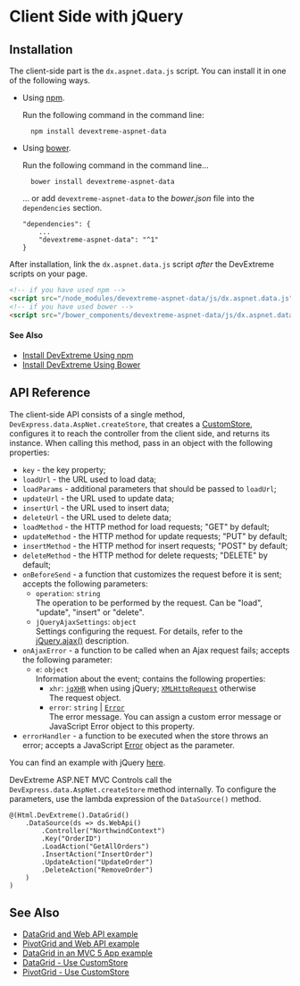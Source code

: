 # Client Side with jQuery

## Installation

The client-side part is the `dx.aspnet.data.js` script. You can install it in one of the following ways.

* Using [npm](https://www.npmjs.com/package/devextreme-aspnet-data). 

    Run the following command in the command line:

        npm install devextreme-aspnet-data

* Using [bower](https://libraries.io/bower/devextreme-aspnet-data).     

    Run the following command in the command line...

        bower install devextreme-aspnet-data

    ... or add `devextreme-aspnet-data` to the *bower.json* file into the `dependencies` section.

    ```
    "dependencies": {
        ...
        "devextreme-aspnet-data": "^1"
    }
    ```

After installation, link the `dx.aspnet.data.js` script *after* the DevExtreme scripts on your page.

```HTML
<!-- if you have used npm -->
<script src="/node_modules/devextreme-aspnet-data/js/dx.aspnet.data.js"></script>
<!-- if you have used bower -->
<script src="/bower_components/devextreme-aspnet-data/js/dx.aspnet.data.js"></script>
```

#### See Also
- [Install DevExtreme Using npm](https://js.devexpress.com/Documentation/Guide/Getting_Started/Installation/npm_Package/)
- [Install DevExtreme Using Bower](https://js.devexpress.com/Documentation/Guide/Getting_Started/Installation/Bower_Package/)

## API Reference

The client-side API consists of a single method, `DevExpress.data.AspNet.createStore`, that creates a [CustomStore](https://js.devexpress.com/Documentation/ApiReference/Data_Layer/CustomStore/), configures it to reach the controller from the client side, and returns its instance. When calling this method, pass in an object with the following properties:

- `key` - the key property;       
- `loadUrl` - the URL used to load data;      
- `loadParams` - additional parameters that should be passed to `loadUrl`;       
- `updateUrl` - the URL used to update data;       
- `insertUrl` - the URL used to insert data;        
- `deleteUrl` - the URL used to delete data;     
- `loadMethod` - the HTTP method for load requests; "GET" by default;
- `updateMethod` - the HTTP method for update requests; "PUT" by default;
- `insertMethod` - the HTTP method for insert requests; "POST" by default;
- `deleteMethod` - the HTTP method for delete requests; "DELETE" by default;
- `onBeforeSend` - a function that customizes the request before it is sent; accepts the following parameters:
    - `operation`: `string`       
    The operation to be performed by the request. Can be "load", "update", "insert" or "delete".
    - `jQueryAjaxSettings`: `object`      
    Settings configuring the request. For details, refer to the [jQuery.ajax()](http://api.jquery.com/jquery.ajax/) description.
- `onAjaxError` - a function to be called when an Ajax request fails; accepts the following parameter:
    - `e`: `object`   
    Information about the event; contains the following properties:
        - `xhr`: [`jqXHR`](http://api.jquery.com/jQuery.ajax/#jqXHR) when using jQuery;  [`XMLHttpRequest`](https://developer.mozilla.org/en-US/docs/Web/API/XMLHttpRequest) otherwise    
        The request object.
        - `error`: `string` | [`Error`](https://developer.mozilla.org/en-US/docs/Web/JavaScript/Reference/Global_Objects/Error)    
        The error message. You can assign a custom error message or JavaScript Error object to this property.
- `errorHandler` - a function to be executed when the store throws an error; accepts a JavaScript [Error](https://developer.mozilla.org/en-US/docs/Web/JavaScript/Reference/Global_Objects/Error) object as the parameter.

You can find an example with jQuery [here](https://github.com/DevExpress/DevExtreme.AspNet.Data/blob/master/net/Sample/Views/Home/Index.cshtml).

DevExtreme ASP.NET MVC Controls call the `DevExpress.data.AspNet.createStore` method internally. To configure the parameters, use the lambda expression of the `DataSource()` method.

```Razor
@(Html.DevExtreme().DataGrid()
    .DataSource(ds => ds.WebApi()
        .Controller("NorthwindContext")
        .Key("OrderID")
        .LoadAction("GetAllOrders")
        .InsertAction("InsertOrder")
        .UpdateAction("UpdateOrder")
        .DeleteAction("RemoveOrder")
    )
)
```

## See Also

- [DataGrid and Web API example](https://github.com/DevExpress/devextreme-examples/tree/17_2/datagrid-webapi)
- [PivotGrid and Web API example](https://github.com/DevExpress/devextreme-examples/tree/17_2/pivotgrid-webapi)
- [DataGrid in an MVC 5 App example](https://github.com/DevExpress/devextreme-examples/tree/17_2/datagrid-mvc5)
- [DataGrid - Use CustomStore](https://js.devexpress.com/Documentation/Guide/Widgets/DataGrid/Use_CustomStore/)
- [PivotGrid - Use CustomStore](https://js.devexpress.com/Documentation/Guide/Widgets/PivotGrid/Use_CustomStore/)